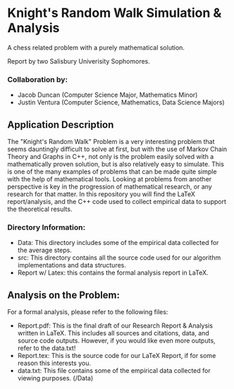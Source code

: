 # Knight's Random Walk Simulation & Analysis

A chess related problem with a purely mathematical solution.

Report by two Salisbury Univerisity Sophomores.

### Collaboration by:

- Jacob Duncan (Computer Science Major, Mathematics Minor)
- Justin Ventura (Computer Science, Mathematics, Data Science Majors)

## Application Description

The "Knight's Random Walk" Problem is a very interesting problem that seems dauntingly difficult to solve at first, but with the use of Markov Chain Theory and Graphs in C++, not only is the problem easily solved with a mathematically proven solution, but is also relatively easy to simulate.  This is one of the many examples of problems that can be made quite simple with the help of mathematical tools.  Looking at problems from another perspective is key in the progression of mathematical research, or any research for that matter.  In this repository you will find the LaTeX report/analysis, and the C++ code used to collect empirical data to support the theoretical results.

### Directory Information:

- Data: This directory includes some of the empirical data collected for the average steps.
- src: This directory contains all the source code used for our algorithm implementations and data structures.
- Report w/ Latex: this contains the formal analysis report in LaTeX.

## Analysis on the Problem:

For a formal analysis, please refer to the following files:

- Report.pdf: This is the final draft of our Research Report & Analysis written in LaTeX.  This includes all sources and citations, data, and source code outputs.  However, if you would like even more outputs, refer to the data.txt!
- Report.tex: This is the source code for our LaTeX Report, if for some reason this interests you.
- data.txt: This file contains some of the empirical data collected for viewing purposes. (/Data)
